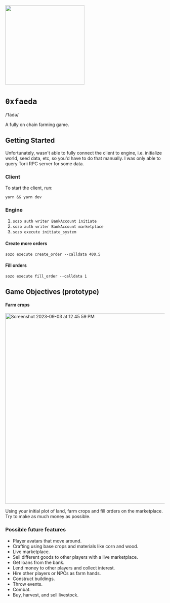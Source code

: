 <img src="https://github.com/maxgiraldo/0xfaeda/assets/4913413/9fc7f73a-adad-4320-b15a-f4279685f814" width=250 />

# `0xfaeda`

/ˈfādə/

A fully on chain farming game.

## Getting Started

Unfortunately, wasn't able to fully connect the client to engine, i.e. initialize world, seed data, etc, so you'd have to do that manually. I was only able to query Torii RPC server for some data.

### Client

To start the client, run:

`yarn && yarn dev`

### Engine

1. `sozo auth writer BankAccount initiate`
1. `sozo auth writer BankAccount marketplace`
1. `sozo execute initiate_system`

#### Create more orders

`sozo execute create_order --calldata 400,5`

#### Fill orders

`sozo execute fill_order --calldata 1`

## Game Objectives (prototype)

#### Farm crops

<img width="600" alt="Screenshot 2023-09-03 at 12 45 59 PM" src="https://github.com/maxgiraldo/0xfaeda/assets/4913413/34280d73-de9c-4f1d-ae99-b62b01a9beaa">

Using your initial plot of land, farm crops and fill orders on the marketplace. Try to make as much money as possible.

### Possible future features

- Player avatars that move around.
- Crafting using base crops and materials like corn and wood.
- Live marketplace.
- Sell different goods to other players with a live marketplace.
- Get loans from the bank.
- Lend money to other players and collect interest.
- Hire other players or NPCs as farm hands.
- Construct buildings.
- Throw events.
- Combat.
- Buy, harvest, and sell livestock.
